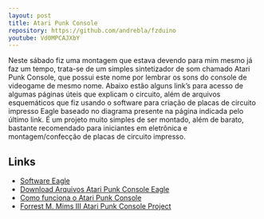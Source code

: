```yaml
---
layout: post
title: Atari Punk Console
repository: https://github.com/andrebla/fzduino
youtube: Vd0MPCAJXbY
---
```


Neste sábado fiz uma montagem que estava devendo para mim mesmo já faz um tempo, 
trata-se de um simples sintetizador de som chamado Atari Punk Console, que possui 
este nome por lembrar os sons do console de videogame de mesmo nome. Abaixo estão 
alguns link’s para acesso de algumas páginas úteis que explicam o circuito, além 
de arquivos esquemáticos que fiz usando o software para criação de placas de 
circuito impresso Eagle baseado no diagrama presente na página indicada pelo último link.
É um projeto muito simples de ser montado, além de barato, bastante recomendado 
para iniciantes em eletrônica e montagem/confecção de placas de circuito impresso.

Links
-----
* [Software Eagle](http://www.cadsoft.de/)
* [Download Arquivos Atari Punk Console Eagle](http://www.4shared.com/file/7bwI49uw/punkconsole.html) 
* [Como funciona o Atari Punk Console](http://www.robthefiddler.com/electronics-audio-diy/circuit-experiments/atari-punk-console/)
* [Forrest M. Mims III Atari Punk Console Project](http://www.jameco.com/Jameco/PressRoom/punk.html?CID=punk)